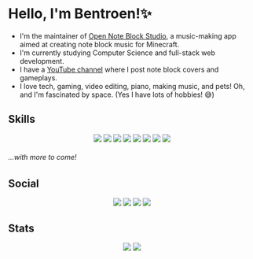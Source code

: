 # Hello, I'm Bentroen!✨

- I'm the maintainer of [Open Note Block Studio](https://github.com/OpenNBS/OpenNoteBlockStudio), a music-making app aimed at creating note block music for Minecraft.
- I'm currently studying Computer Science and full-stack web development.
- I have a [YouTube channel](https://youtube.com/Bentroen2) where I post note block covers and gameplays.
- I love tech, gaming, video editing, piano, making music, and pets! Oh, and I'm fascinated by space. (Yes I have lots of hobbies! 😅)
<!--

- I'm Brazilian, então me dá um oi! 👋

###### *Who said you can't be a dog AND a cat person? ;3
-->



<!--
### Hobbies

- 💻 Tech
- 🎮 Gaming
- 🎬 Video editing 
- 🎵 Music-making
- 🎹 Piano
- 🐾 Pets
- 🌌 Space
###### Yes I have lots of hobbies! 😅
-->



## Skills

<p align="center">
  <img src="https://img.shields.io/badge/Python-FFD43B?style=for-the-badge&logo=python&logoColor=blue" />
  <img src="https://img.shields.io/badge/mcfunction-62B47A?style=for-the-badge&logo=mojang-studios&logoColor=white" />
  
  <img src="https://img.shields.io/badge/JavaScript-323330?style=for-the-badge&logo=javascript&logoColor=F7DF1E" />
  <img src="https://img.shields.io/badge/HTML5-E34F26?style=for-the-badge&logo=html5&logoColor=white" />
  <img src="https://img.shields.io/badge/CSS3-1572B6?style=for-the-badge&logo=css3&logoColor=white" />
  <img src="https://img.shields.io/badge/Angular-DD0031?style=for-the-badge&logo=angular&logoColor=white" />
  <img src="https://img.shields.io/badge/Bootstrap-563D7C?style=for-the-badge&logo=bootstrap&logoColor=white" />
  <img src="https://img.shields.io/badge/Java-ED8B00?style=for-the-badge&logo=java&logoColor=white" />
</p>

###### ...with more to come!



## Social

<p align="center">
 <a href="https://youtube.com/Bentroen2"><img src="https://img.shields.io/badge/YouTube-FF0000?style=for-the-badge&logo=youtube&logoColor=white" /></a>
 <a href="https://twitter.com/Bentroen"><img src="https://img.shields.io/badge/Twitter-1DA1F2?style=for-the-badge&logo=twitter&logoColor=white" /></a>
 <a href="https://discord.com/users/181953786229555200"><img src="https://img.shields.io/badge/Discord-5865F2?style=for-the-badge&logo=discord&logoColor=white" /></a>
 <a href="https://linkedin.com/https://www.linkedin.com/in/bernardo-mcosta/"><img src="https://img.shields.io/badge/LinkedIn-0077B5?style=for-the-badge&logo=linkedin&logoColor=white" /></a>
</p>



## Stats

<p align="center">
  <img src="https://github-readme-stats.vercel.app/api?username=Bentroen&theme=radical&line_height=24&custom_title=Bentroen's+GitHub+Stats" />
  <img src="https://github-readme-stats.vercel.app/api/top-langs/?username=Bentroen&langs_count=8&layout=compact&card_width=450&theme=radical&include_all_commits=true&count_private=true" />
</p>



<!--
**Bentroen/Bentroen** is a ✨ _special_ ✨ repository because its `README.md` (this file) appears on your GitHub profile.

Here are some ideas to get you started:

- 🔭 I’m currently working on ...
- 🌱 I’m currently learning ...
- 👯 I’m looking to collaborate on ...
- 🤔 I’m looking for help with ...
- 💬 Ask me about ...
- 📫 How to reach me: ...
- 😄 Pronouns: ...
- ⚡ Fun fact: ...
-->
